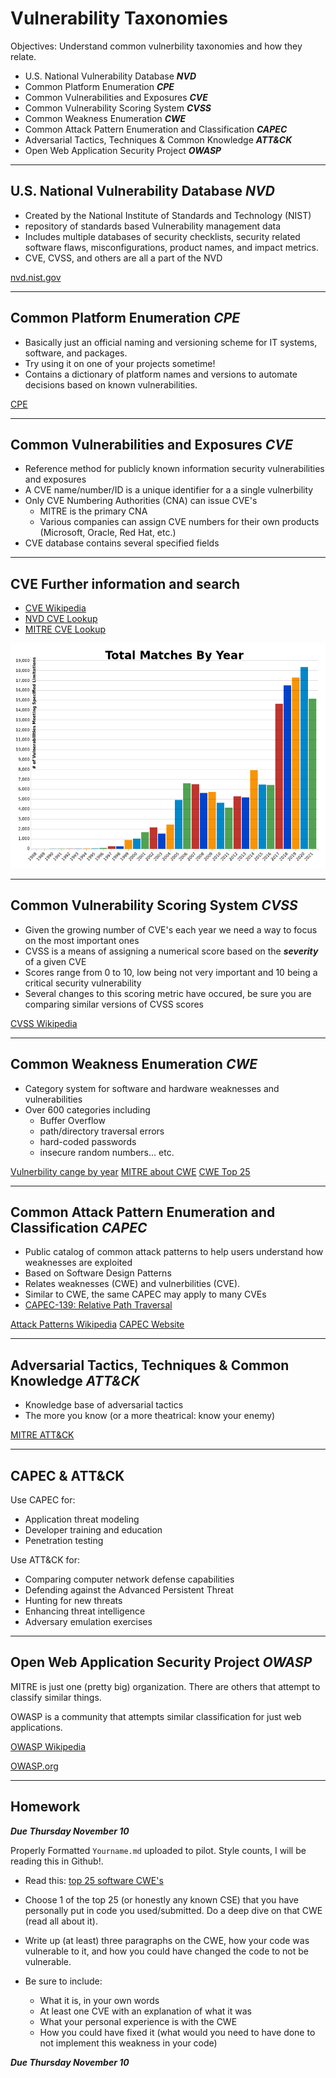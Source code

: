 # Vulnerability Taxonomies

Objectives: Understand common vulnerbility taxonomies and how they relate.

* U.S. National Vulnerability Database ***NVD***
* Common Platform Enumeration ***CPE***
* Common Vulnerabilities and Exposures ***CVE***
* Common Vulnerability Scoring System ***CVSS***
* Common Weakness Enumeration ***CWE***
* Common Attack Pattern Enumeration and Classification ***CAPEC***
* Adversarial Tactics, Techniques & Common Knowledge ***ATT&CK***
* Open Web Application Security Project ***OWASP***

---

## U.S. National Vulnerability Database ***NVD***

* Created by the National Institute of Standards and Technology (NIST)
* repository of standards based Vulnerability management data
* Includes multiple databases of security checklists,
  security related software flaws, misconfigurations, product names, and impact metrics.
* CVE, CVSS, and others are all a part of the NVD

[nvd.nist.gov](https://nvd.nist.gov/general)

---

## Common Platform Enumeration ***CPE***

* Basically just an official naming and versioning scheme for IT systems, software, and packages.
* Try using it on one of your projects sometime!
* Contains a dictionary of platform names and versions to automate decisions based on known vulnerabilities.

[CPE](https://csrc.nist.gov/projects/security-content-automation-protocol/specifications/cpe)

---

## Common Vulnerabilities and Exposures ***CVE***

* Reference method for publicly known information security vulnerabilities and exposures
* A CVE name/number/ID is a unique identifier for a a single vulnerbility
* Only CVE Numbering Authorities (CNA) can issue CVE's
  * MITRE is the primary CNA
  * Various companies can assign CVE numbers for their own products 
    (Microsoft, Oracle, Red Hat, etc.)
* CVE database contains several specified fields

---

## CVE Further information and search

* [CVE Wikipedia](https://en.wikipedia.org/wiki/Common_Vulnerabilities_and_Exposures)
* [NVD CVE Lookup](https://nvd.nist.gov/vuln/search)
* [MITRE CVE Lookup](https://cve.mitre.org/cve/search_cve_list.html)

![CVE per year](img/cve-by-year.png)

---

## Common Vulnerability Scoring System ***CVSS***

* Given the growing number of CVE's each year we need a way to focus on the most important ones
* CVSS is a means of assigning a numerical score based on the ***severity*** of a given CVE
* Scores range from 0 to 10, low being not very important and 10 being a critical security vulnerability
* Several changes to this scoring metric have occured, be sure you are comparing similar versions of CVSS scores

[CVSS Wikipedia](https://en.wikipedia.org/wiki/Common_Vulnerability_Scoring_System)

---

## Common Weakness Enumeration ***CWE***

* Category system for software and hardware weaknesses and vulnerabilities 
* Over 600 categories including
  * Buffer Overflow
  * path/directory traversal errors
  * hard-coded passwords
  * insecure random numbers... etc.

[Vulnerbility cange by year](https://nvd.nist.gov/general/visualizations/vulnerability-visualizations/cwe-over-time)
[MITRE about CWE](http://cwe.mitre.org/about/index.html)
[CWE Top 25](http://cwe.mitre.org/top25/archive/2021/2021_cwe_top25.html)

---

## Common Attack Pattern Enumeration and Classification ***CAPEC***

* Public catalog of common attack patterns to help users understand how weaknesses are exploited
* Based on Software Design Patterns
* Relates weaknesses (CWE) and vulnerbilities (CVE).
* Similar to CWE, the same CAPEC may apply to many CVEs
* [CAPEC-139: Relative Path Traversal](http://capec.mitre.org/data/definitions/139.html)

[Attack Patterns Wikipedia](https://en.wikipedia.org/wiki/Attack_patterns)
[CAPEC Website](http://capec.mitre.org/about/new_to_capec.html)

---

## Adversarial Tactics, Techniques & Common Knowledge ***ATT&CK***

* Knowledge base of adversarial tactics
* The more you know (or a more theatrical: know your enemy)

[MITRE ATT&CK](https://attack.mitre.org/)

---

## CAPEC & ATT&CK

Use CAPEC for:

* Application threat modeling
* Developer training and education
* Penetration testing

Use ATT&CK for:

* Comparing computer network defense capabilities
* Defending against the Advanced Persistent Threat
* Hunting for new threats
* Enhancing threat intelligence
* Adversary emulation exercises


---

## Open Web Application Security Project ***OWASP***

MITRE is just one (pretty big) organization.  There are others that attempt to classify similar things.

OWASP is a community that attempts similar classification for just web applications.

[OWASP Wikipedia](https://en.wikipedia.org/wiki/OWASP)

[OWASP.org](https://owasp.org/)

---

## Homework

***Due Thursday November 10***

Properly Formatted `Yourname.md` uploaded to pilot.  Style counts, I will be reading this in Github!.


* Read this: [top 25 software CWE's](https://cwe.mitre.org/top25/archive/2022/2022_cwe_top25.html)
* Choose 1 of the top 25 (or honestly any known CSE) that you have personally put in code you used/submitted.  Do a deep dive on  that CWE (read all about it).
* Write up (at least) three paragraphs on the CWE, how your code was vulnerable to it, and how you could have changed the code to not be vulnerable.  
  
* Be sure to include: 
  * What it is, in your own words
  * At least one CVE with an explanation of what it was
  * What your personal experience is with the CWE
  * How you could have fixed it (what would you need to have done to not implement this weakness in your code)

***Due Thursday November 10***


